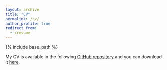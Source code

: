 ```yaml
---
layout: archive
title: "CV"
permalink: /cv/
author_profile: true
redirect_from:
  - /resume
---
```


{% include base_path %}

My CV is available in the following [GitHub repository](https://github.com/joacoh/cv) and you can download it [here](https://joacoh.github.io/files/cv.pdf).